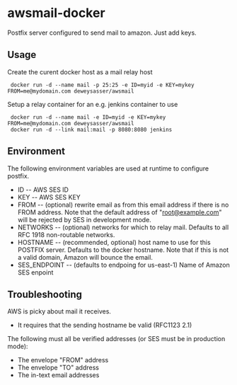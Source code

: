 awsmail-docker
==============

Postfix server configured to send mail to amazon.  Just add keys.

Usage
-----

Create the curent docker host as a mail relay host

     docker run -d --name mail -p 25:25 -e ID=myid -e KEY=mykey FROM=me@mydomain.com deweysasser/awsmail

Setup a relay container for an e.g. jenkins container to use

     docker run -d --name mail -e ID=myid -e KEY=mykey FROM=me@mydomain.com deweysasser/awsmail
     docker run -d --link mail:mail -p 8080:8080 jenkins


Environment
-----------

The following environment variables are used at runtime to configure postfix.

* ID -- AWS SES ID
* KEY -- AWS SES KEY
* FROM -- (optional) rewrite email as from this email address if there
    is no FROM address.  Note that the default address of
    "root@example.com" will be rejected by SES in development mode.
* NETWORKS -- (optional) networks for which to relay mail.  Defaults to
	 all RFC 1918 non-routable networks.
* HOSTNAME -- (recommended, optional) host name to use for this POSTFIX
	 server.  Defaults to the docker hostname.  Note that if this
	 is not a valid domain, Amazon will bounce the email.
* SES_ENDPOINT -- (defaults to endpoing for us-east-1) Name of Amazon
	     SES enpoint



Troubleshooting
---------------

AWS is picky about mail it receives.  

* It requires that the sending hostname be valid (RFC1123 2.1)

The following must all be verified addresses (or SES must be in production mode):

* The envelope "FROM" address
* The envelope "TO" address
* The in-text email addresses